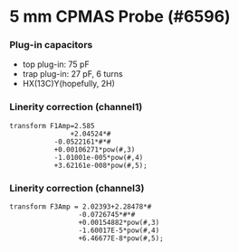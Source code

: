 
# 5 mm CPMAS Probe (#6596)

### Plug-in capacitors
- top plug-in: 75 pF  
- trap plug-in: 27 pF, 6 turns  
- HX(13C)Y(hopefully, 2H)  

### Linerity correction (channel1)
```
transform F1Amp=2.585 
               +2.04524*#
	       -0.0522161*#*#
	       +0.00106271*pow(#,3)
	       -1.01001e-005*pow(#,4)
	       +3.62161e-008*pow(#,5);
```

### Linerity correction (channel3)
```
transform F3Amp = 2.02393+2.28478*#
                 -0.0726745*#*#
                 +0.00154882*pow(#,3)
                 -1.60017E-5*pow(#,4)
                 +6.46677E-8*pow(#,5);
```

